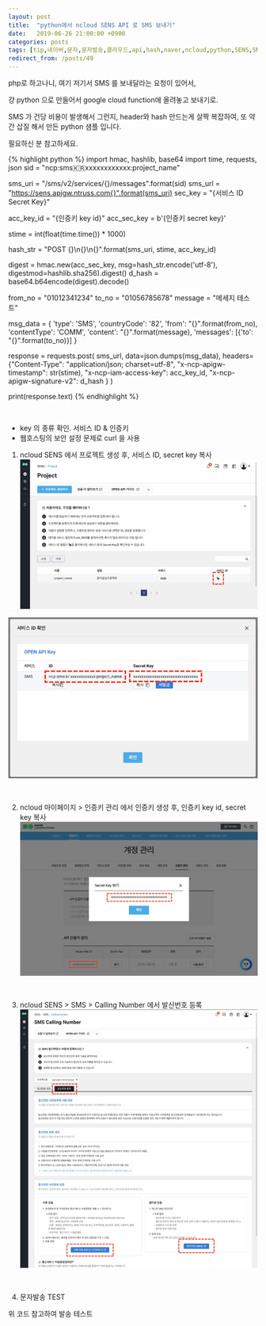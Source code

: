 ```yaml
---
layout: post
title:  "python에서 ncloud SENS API 로 SMS 보내기"
date:   2019-06-26 21:00:00 +0900
categories: posts
tags: [tip,네이버,문자,문자발송,클라우드,api,hash,naver,ncloud,python,SENS,SMS]
redirect_from: /posts/49
--- 
```

php로 하고나니, 여기 저기서 SMS 를 보내달라는 요청이 있어서,

걍 python 으로 만들어서 google cloud function에 올려놓고 보내기로.

SMS 가 건당 비용이 발생해서 그런지, header와 hash 만드는게 살짝 복잡하여,
또 약간 삽질 해서 만든 python 샘플 입니다.

필요하신 분 참고하세요.

{% highlight python %}
import hmac, hashlib, base64
import time, requests, json
sid = "ncp:sms:kr:xxxxxxxxxxxx:project_name"

sms_uri = "/sms/v2/services/{}/messages".format(sid)
sms_url = "https://sens.apigw.ntruss.com{}".format(sms_uri)
sec_key = "{서비스 ID Secret Key}"
    
acc_key_id  = "{인증키 key id}"
acc_sec_key = b'{인증키 secret key}'
    
stime = int(float(time.time()) * 1000)
    
hash_str = "POST {}\n{}\n{}".format(sms_uri, stime, acc_key_id)
    
digest = hmac.new(acc_sec_key, msg=hash_str.encode('utf-8'), digestmod=hashlib.sha256).digest()
d_hash = base64.b64encode(digest).decode()

from_no = "01012341234"
to_no   = "01056785678"
message = "메세지 테스트"

msg_data = {
    'type': 'SMS',
    'countryCode': '82',
    'from': "{}".format(from_no),
    'contentType': 'COMM',
    'content': "{}".format(message),
    'messages': [{'to': "{}".format(to_no)}]
}
    
response = requests.post(
    sms_url, data=json.dumps(msg_data),
    headers={"Content-Type": "application/json; charset=utf-8",
            "x-ncp-apigw-timestamp": str(stime),
            "x-ncp-iam-access-key": acc_key_id,
            "x-ncp-apigw-signature-v2": d_hash
            }
)


print(response.text)
{% endhighlight %}

<br />

- key 의 종류 확인. 서비스 ID & 인증키  
- 웹호스팅의 보안 설정 문제로 curl 을 사용

1) ncloud SENS 에서 프로젝트 생성 후, 서비스 ID, secret key 복사
![ncloud SENS console](/assets/img/ncloud-sens-php/content_php1.png)

![ncloud SENS console](/assets/img/ncloud-sens-php/content_php2.png)

<br />

2) ncloud 마이페이지 > 인증키 관리 에서 인증키 생성 후, 인증키 key id, secret key 복사
![ncloud SENS console](/assets/img/ncloud-sens-php/content_php3.png)

<br />

3) ncloud SENS > SMS > Calling Number 에서 발신번호 등록
![ncloud SENS console](/assets/img/ncloud-sens-php/content_php4.png)

<br />

4) 문자발송 TEST

위 코드 참고하여 발송 테스트
